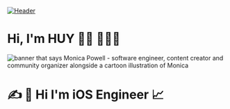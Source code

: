 [![Header](https://i.pinimg.com/474x/57/64/32/576432ab92e270631eaab49f5a78f355.jpg "Header")](https://www.facebook.com/huy.thanduc/)
# Hi, I'm HUY 👋🏾 👩🏾‍💻

<img src="https://magenest.com/wp-content/uploads/2021/10/hoc-lap-trinh-ios-1.jpg" alt="banner that says Monica Powell - software engineer, content creator and community organizer alongside a cartoon illustration of Monica">

# &#x270d; 🔧  Hi I'm iOS Engineer &#x1f4c8; 

